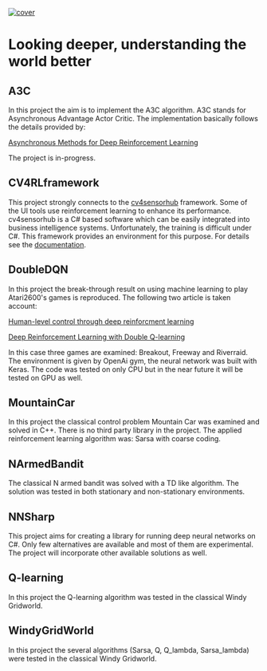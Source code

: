 [![cover](https://drive.google.com/uc?export=download&id=0B97L9zqg-lnwOGlsVmxVSEp0RE0)](https://adamtiger.github.io/ai/)

# Looking deeper, understanding the world better

## A3C

In this project the aim is to implement the A3C algorithm. A3C stands for Asynchronous Advantage Actor Critic. The implementation basically follows the details provided by:

[Asynchronous Methods for Deep Reinforcement Learning](https://arxiv.org/pdf/1602.01783.pdf)

The project is in-progress.

## CV4RLframework

This project strongly connects to the [cv4sensorhub](http://bmeaut.github.io/cv4sensorhub/) framework. Some of the UI tools use reinforcement learning to enhance its performance. cv4sensorhub is a C# based software which can be easily integrated into business intelligence systems. Unfortunately, the training is difficult under C#. This framework provides an environment for this purpose. For details see the [documentation](/CV4RLframework/docs/overview.md).

## DoubleDQN

In this project the break-through result on using machine learning to play Atari2600's games is reproduced. The following two article is taken account:

[Human-level control through deep reinforcment learning](http://www.nature.com/nature/journal/v518/n7540/full/nature14236.html)

[Deep Reinforcement Learning with Double Q-learning](https://arxiv.org/abs/1509.06461)

In this case three games are examined: Breakout, Freeway and Riverraid. The environment is given by OpenAi gym, the neural network was built with Keras. The code was tested on only CPU but in the near future it will be tested on GPU as well.

## MountainCar

In this project the classical control problem Mountain Car was examined and solved in C++. There is no third party library in the project. The applied reinforcement learning algorithm was: Sarsa with coarse coding. 

## NArmedBandit

The classical N armed bandit was solved with a TD like algorithm. The solution was tested in both stationary and non-stationary environments.

## NNSharp

This project aims for creating a library for running deep neural networks on C#. Only few alternatives are available and most of them are experimental. The project will incorporate other available solutions as well.

## Q-learning

In this project the Q-learning algorithm was tested in the classical Windy Gridworld.

## WindyGridWorld

In this project the several algorithms (Sarsa, Q, Q_lambda, Sarsa_lambda) were tested in the classical Windy Gridworld.
